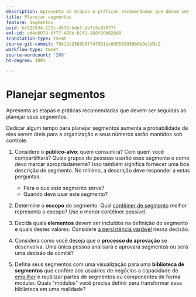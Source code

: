 ```yaml
---
description: Apresenta as etapas e práticas recomendadas que devem ser seguidas ao planejar seus segmentos.
title: Planejar segmentos
feature: Segmentos
uuid: bc522834-123c-457d-bde7-db7c5c97077f
exl-id: ad4c6078-6f77-428e-b1f1-168f80d02668
translation-type: tm+mt
source-git-commit: 78412c2588b07f47981ac0d953893db6b9e1d3c2
workflow-type: tm+mt
source-wordcount: '209'
ht-degree: 100%

---
```


# Planejar segmentos

Apresenta as etapas e práticas recomendadas que devem ser seguidas ao planejar seus segmentos.

Dedicar algum tempo para planejar segmentos aumenta a probabilidade de eles serem úteis para a organização e seus números serão mantidos sob controle.

1. Considere o **público-alvo**: quem consumirá? Com quem você compartilhará? Quais grupos de pessoas usarão esse segmento e como devo marcar apropriadamente? Isso também significa fornecer uma boa descrição de segmento. No mínimo, a descrição deve responder a estas perguntas:

   * Para o que este segmento serve?
   * Quando devo usar este segmento?

1. Determine o **escopo** do segmento. Qual [contêiner de segmento](/help/components/segmentation/seg-overview.md) melhor representa o escopo? Use o menor contêiner possível.

1. Decida quais **elementos** devem ser incluídos na definição do segmento e quais destes valores. Considere [a persistência variável](/help/components/segmentation/seg-overview.md) nessa decisão.

1. Considera como você deseja que o **processo de aprovação** se desenvolva. Uma única pessoa analisará e aprovará segmentos ou será uma decisão de comitê?
1. Defina seus segmentos com uma visualização para uma **biblioteca de segmentos** que confere aos usuários de negócios a capacidade de [empilhar](/help/components/segmentation/segmentation-workflow/seg-build.md) e reutilizar partes de segmentos ou componentes de forma modular. Quais &quot;módulos&quot; você precisa definir para transformar essa biblioteca em uma realidade?
